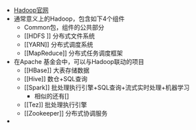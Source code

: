 - [Hadoop官网](https://hadoop.apache.org/)
- 通常意义上的Hadoop，包含如下4个组件
	- Common包，组件的公共部分
	- [[HDFS ]] 分布式文件系统
	- [[YARN]] 分布式调度系统
	- [[MapReduce]] 分布式任务调度框架
- 在Apache 基金会中，可以与Hadoop联动的项目
	- [[HBase]] 大表存储数据
	- [[Hive]] 数仓+SQL查询
	- [[Spark]] 批处理执行引擎+SQL查询+流式实时处理+机器学习
		- 相似的还有[]
	- [[Tez]] 批处理执行引擎
	- [[Zookeeper]] 分布式协调服务
-